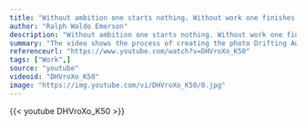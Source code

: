 ```yaml
---
title: "Without ambition one starts nothing. Without work one finishes nothing. The prize will not be sent to you. You have to win it."
author: "Ralph Waldo Emerson"
description: "Without ambition one starts nothing. Without work one finishes nothing. The prize will not be sent to you. You have to win it. - Ralph Waldo Emerson quotes from GetInspired365.com"
summary: "The video shows the process of creating the photo Drifting Away from sketch, shooting to final image.  Music: Detektivbyrån - Camping (http://goo.gl/WwsjvF) To see more of his work check out: http://www.erikjohanssonphoto.com"
referenceurl: "https://www.youtube.com/watch?v=DHVroXo_K50"
tags: ["Work",]
source: "youtube"
videoid: "DHVroXo_K50"
image: "https://img.youtube.com/vi/DHVroXo_K50/0.jpg"
---
```


{{< youtube DHVroXo_K50 >}}
